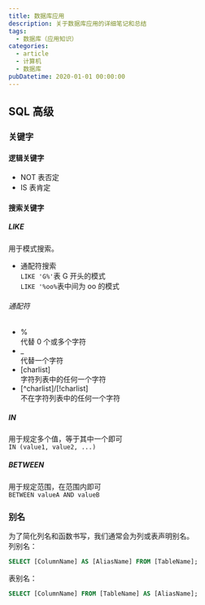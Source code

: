 ```yaml
---
title: 数据库应用
description: 关于数据库应用的详细笔记和总结
tags:
  - 数据库（应用知识）
categories:
  - article
  - 计算机
  - 数据库
pubDatetime: 2020-01-01 00:00:00
---
```


## SQL 高级

### 关键字

#### 逻辑关键字

- NOT
  表否定
- IS
  表肯定

#### 搜索关键字

##### LIKE

用于模式搜索。

- 通配符搜索  
  `LIKE 'G%'`表 G 开头的模式  
  `LIKE '%oo%`表中间为 oo 的模式

###### 通配符

- %  
  代替 0 个或多个字符
- \_  
  代替一个字符
- [charlist]  
  字符列表中的任何一个字符
- [^charlist]/[!charlist]  
  不在字符列表中的任何一个字符

##### IN

用于规定多个值，等于其中一个即可  
`IN (value1, value2, ...)`

##### BETWEEN

用于规定范围，在范围内即可  
`BETWEEN valueA AND valueB`

### 别名

为了简化列名和函数书写，我们通常会为列或表声明别名。  
列别名：

```SQL
SELECT [ColumnName] AS [AliasName] FROM [TableName];
```

表别名：

```SQL
SELECT [ColumnName] FROM [TableName] AS [AliasName];
```
